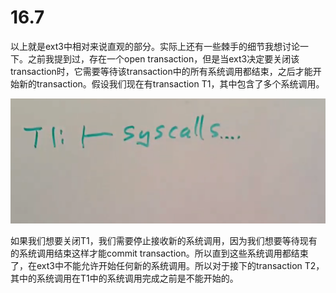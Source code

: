# 16.7

以上就是ext3中相对来说直观的部分。实际上还有一些棘手的细节我想讨论一下。之前我提到过，存在一个open transaction，但是当ext3决定要关闭该transaction时，它需要等待该transaction中的所有系统调用都结束，之后才能开始新的transaction。假设我们现在有transaction T1，其中包含了多个系统调用。

![](../.gitbook/assets/image%20%28675%29.png)

如果我们想要关闭T1，我们需要停止接收新的系统调用，因为我们想要等待现有的系统调用结束这样才能commit transaction。所以直到这些系统调用都结束了，在ext3中不能允许开始任何新的系统调用。所以对于接下的transaction T2，其中的系统调用在T1中的系统调用完成之前是不能开始的。



